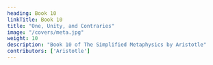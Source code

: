 ```yaml
---
heading: Book 10
linkTitle: Book 10
title: "One, Unity, and Contraries"
image: "/covers/meta.jpg"
weight: 10
description: "Book 10 of The Simplified Metaphysics by Aristotle"
contributors: ['Aristotle']
---
```

